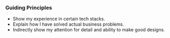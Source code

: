 ### Guiding Principles

- Show my experience in certain tech stacks.
- Explain how I have solved actual business problems.
- Indirectly show my attention for detail and ability to make good designs.
